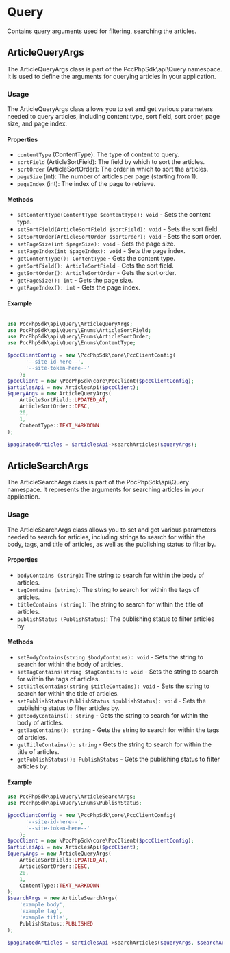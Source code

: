 # Query

Contains query arguments used for filtering, searching the articles.

## ArticleQueryArgs

The ArticleQueryArgs class is part of the PccPhpSdk\api\Query namespace. It is used to define the arguments for querying articles in your application.

### Usage

The ArticleQueryArgs class allows you to set and get various parameters needed to query articles, including content type, sort field, sort order, page size, and page index.

#### Properties

- `contentType` (ContentType): The type of content to query.
- `sortField` (ArticleSortField): The field by which to sort the articles.
- `sortOrder` (ArticleSortOrder): The order in which to sort the articles.
- `pageSize` (int): The number of articles per page (starting from 1).
- `pageIndex` (int): The index of the page to retrieve.

#### Methods

- `setContentType(ContentType $contentType): void` - Sets the content type.
- `setSortField(ArticleSortField $sortField): void` - Sets the sort field.
- `setSortOrder(ArticleSortOrder $sortOrder): void` - Sets the sort order.
- `setPageSize(int $pageSize): void` - Sets the page size.
- `setPageIndex(int $pageIndex): void` - Sets the page index.
- `getContentType(): ContentType` - Gets the content type.
- `getSortField(): ArticleSortField` - Gets the sort field.
- `getSortOrder(): ArticleSortOrder` - Gets the sort order.
- `getPageSize(): int` - Gets the page size.
- `getPageIndex(): int` - Gets the page index.

#### Example

```php

use PccPhpSdk\api\Query\ArticleQueryArgs;
use PccPhpSdk\api\Query\Enums\ArticleSortField;
use PccPhpSdk\api\Query\Enums\ArticleSortOrder;
use PccPhpSdk\api\Query\Enums\ContentType;

$pccClientConfig = new \PccPhpSdk\core\PccClientConfig(
      '--site-id-here--',
      '--site-token-here--'
    );
$pccClient = new \PccPhpSdk\core\PccClient($pccClientConfig);
$articlesApi = new ArticlesApi($pccClient);
$queryArgs = new ArticleQueryArgs(
    ArticleSortField::UPDATED_AT,
    ArticleSortOrder::DESC,
    20,
    1,
    ContentType::TEXT_MARKDOWN
);

$paginatedArticles = $articlesApi->searchArticles($queryArgs);

```
## ArticleSearchArgs

The ArticleSearchArgs class is part of the PccPhpSdk\api\Query namespace. It represents the arguments for searching articles in your application.

### Usage

The ArticleSearchArgs class allows you to set and get various parameters needed to search for articles, including strings to search for within the body, tags, and title of articles, as well as the publishing status to filter by.

#### Properties

- `bodyContains (string)`: The string to search for within the body of articles.
- `tagContains (string)`: The string to search for within the tags of articles.
- `titleContains (string)`: The string to search for within the title of articles.
- `publishStatus (PublishStatus)`: The publishing status to filter articles by.

#### Methods

- `setBodyContains(string $bodyContains): void` - Sets the string to search for within the body of articles.
- `setTagContains(string $tagContains): void` - Sets the string to search for within the tags of articles.
- `setTitleContains(string $titleContains): void` - Sets the string to search for within the title of articles.
- `setPublishStatus(PublishStatus $publishStatus): void` - Sets the publishing status to filter articles by.
- `getBodyContains(): string` - Gets the string to search for within the body of articles.
- `getTagContains(): string` - Gets the string to search for within the tags of articles.
- `getTitleContains(): string` - Gets the string to search for within the title of articles.
- `getPublishStatus(): PublishStatus` - Gets the publishing status to filter articles by.

#### Example

```php
use PccPhpSdk\api\Query\ArticleSearchArgs;
use PccPhpSdk\api\Query\Enums\PublishStatus;

$pccClientConfig = new \PccPhpSdk\core\PccClientConfig(
      '--site-id-here--',
      '--site-token-here--'
    );
$pccClient = new \PccPhpSdk\core\PccClient($pccClientConfig);
$articlesApi = new ArticlesApi($pccClient);
$queryArgs = new ArticleQueryArgs(
    ArticleSortField::UPDATED_AT,
    ArticleSortOrder::DESC,
    20,
    1,
    ContentType::TEXT_MARKDOWN
);
$searchArgs = new ArticleSearchArgs(
    'example body',
    'example tag',
    'example title',
    PublishStatus::PUBLISHED
);

$paginatedArticles = $articlesApi->searchArticles($queryArgs, $searchArgs);
```
